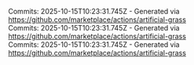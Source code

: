 Commits: 2025-10-15T10:23:31.745Z - Generated via https://github.com/marketplace/actions/artificial-grass
<br>
Commits: 2025-10-15T10:23:31.745Z - Generated via https://github.com/marketplace/actions/artificial-grass
<br>
Commits: 2025-10-15T10:23:31.745Z - Generated via https://github.com/marketplace/actions/artificial-grass
<br>
